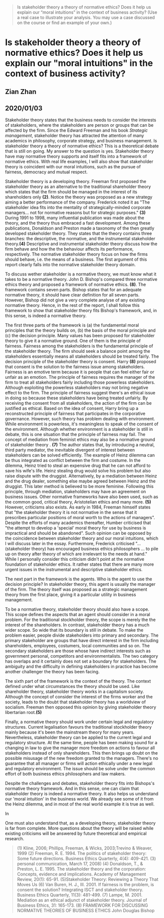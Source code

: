 
> Is stakeholder theory a theory of normative ethics? Does it help us explain our “moral intuitions” in the context of business activity? (Use a real case to illustrate your analysis. You may use a case discussed on the course or find an example of your own.)

# Is stakeholder theory a theory of normative ethics? Does it help us explain our "moral intuitions" in the context of business activity?

## Zian Zhan
## 2020/01/03

Stakeholder theory states that the business needs to consider the interests of stakeholders, where the stakeholders are person or groups that can be affected by the firm. Since the Edward Freeman and his book *Strategic management*, stakeholder theory has attracted the attention of many academics in philosophy, corporate strategy, and business management. Is stakeholder theory a theory of normative ethics? This is a theoretical debate that is still on going. My answer to the question is yes. Stakeholder theory have may normative theory supports and itself fits into a framework of normative ethics. With real life examples, I will also show that stakeholder theory is coincident with our moral intuitions, such as the pursue of fairness, democracy and mutual respect.  

Stakeholder theory is a developing theory. Freeman first proposed the stakeholder theory as an alternative to the traditional shareholder theory which states that the firm should be managed in the interest of its shareholders only **(2)**.  Notice the theory was proposed as a new strategy aiming a better performance of the company. Frederick noted it as "The stakeholder idea fits into the mentality of strategically-minded corporate managers... not for normative reasons but for strategic purposes." **(3)** During 1991 to 1998, many influential publication was made about the theory, and the theory thus embraced a fast development. Among these publications, Donaldson and Preston made a taxonomy of the then greatly developed stakeholder theory. They states that the theory contains three branches: the descriptive, the normative, and the instrumental stakeholder theory.**(4)** Descriptive and instrumental stakeholder theory discuss how the firm behave and how the the behaviour affects its performance, respectively. The normative stakeholder theory focus on how the firms should behave, i.e. the means of a business. The first argument of this report clearly falls into the normative stakeholder theory domain. 

To discuss wether stakeholder is a normative theory, we must know what it takes to be a normative theory. John D. Bishop's compared three normative ethics theory and proposed a framework of normative ethics.  **(8)**. The framework contains seven parts. Bishop states that for an adequate normative theory, it should have clear definition for all seven parts. However, Bishop did not give a very complete analyse of any existing normative theory. Hence, in the rest of the report, I shall follow this framework to show that stakeholder theory fits Bishop's framework, and, in this sense, is indeed a normative theory.

The first three parts of the framework is (a) the fundamental moral principles that the theory builds on, (b) the basis of the moral principle and (c) the decision principle. 
Many values has been proposed for stakeholder theory to give it a normative ground. One of them is the principle of fairness. Fairness among the stakeholders is the fundamental principle of the stakeholder theory. The firm should seek a balance point among the stakeholders essentially means all stakeholders should be treated fairly. The decision principle of the stakeholder theory is consent.
Harry **(8)**  proposed that consent is the solution to the fairness issue among stakeholders. Fairness is an emotive term because it is people that can feel either fair or unfair as an emotion. The principle of fairness requires the manager of the firm to treat all stakeholders fairly including those powerless stakeholders. Although exploiting the powerless stakeholders may not bring negative effect to the firm. The principle of fairness suggest there's an ethical issue in doing so because these stakeholders have being treated unfairly. By receiving the consent from all stakeholders, the action of the firm can be justified as ethical. Based on the idea of consent, Harry bring up a reconstructed principle of fairness that participates in the corporative governance. However, such theory has problem dealing with environment. While environment is powerless, it's meaningless to speak of the consent of the environment. Although whether environment is a stakeholder is still in debate, this is one situation that the principle of fairness may fail.
The concept of mediation from feminist ethics may also be a normative ground of stakeholder theory . **(7)** The author states that, by introducing a neutral, third party mediator, the inevitable divergent of interest between stakeholders can be solved efficiently. The example of Heinz dilemma can be thus integrated as conflict between the firm and costume. In the dilemma, Heinz tried to steal an expensive drug that he can not afford to save his wife's life. Heinz stealing drug would solve his problem but also raise dispute with the druggist. Alternatively, by a mediation between Heinz and the drug dealer, something else maybe agreed between Heinz and the druggist. This later method is believed to be more feminine. Following this principle, through mediation, stakeholders may have an agreement on business issues. 
Other normative frameworks have also been used, such as the common good, critical theory, Aristotelian ethics and many more.  **(5)** However, criticisms also exists. As early in 1984, Freeman himself states that "the stakeholder theory it is not normative in the sense that it prescribes particular positions of moral worth to the actions of managers". Despite the efforts of many academics thereafter, Humber criticised that "the attempt to develop a 'special' moral theory for use by business is impractical and should be abandoned". Such opinion can be opposed by the coincidence between stakeholder theory and our moral intuitions, which I will discuss later in the essay. Furthermore, Frederick criticised "...(stakeholder theory) has encouraged business ethics philosophers ... to pile up on theory after theory of which are irrelevant to the needs at hand." While I personally consider this criticism didn't point at the normative foundation of stakeholder ethics. It rather states that there are many more urgent issues in the instrumental and descriptive stakeholder ethics.

The next part in the framework is the agents. Who is the agent to use the decision principle? In stakeholder theory, this agent is usually the manager of the firm. The theory itself was proposed as a strategic management theory from the first place, giving it a particular utility in business management.

To be a normative theory, stakeholder theory should also have a scope. This scope defines the aspects that an agent should consider in a moral problem. For the traditional stockholder theory, the scope is merely the the interest of the shareholders. In contrast, stakeholder theory has a much wider scope. So wide that its boundary is still in debate. To make the problem easier, people divide stakeholders into primary and secondary. The primary stakeholder are groups that have direct interest in the firm including shareholders, employees, costumers, local communities and so on. The secondary stakeholders are those whose have indirect interests such as government personal, competitors and environmentalists. The two category has overlaps and it certainly does not set a boundary for stakeholders. The ambiguity and the difficulty in defining stakeholders in practice has become another challenger the theory has been facing.

The sixth part of the framework is the context of the theory. The context defined under what circumstances the theory should be used. Like shareholder theory, stakeholder theory works in a capitalism society. Although the concept of consider the interest of the firms worker and the society, leads to the doubt that stakeholder theory has a worldview of socialism. Freeman then opposed this opinion by giving stakeholder theory libertarian root.**(5)** 

Finally, a normative theory should work under certain legal and regulatory structures. Current legalisation favours the traditional stockholder theory mainly because it's been the mainstream theory for many years. Nevertheless, stakeholder theory can be applied to the current legal and regulatory structure. At the same time, people has been making sound for a changing in law to give the manager more freedom on actions to favour all stakeholders instead of only shareholders. This then brings up doubt on the possible misusage of the new freedom granted to the managers. There's no guarantee that all manager or firms will action ethically under a new legal and regulatory environment. The issue should be solve under the common effort of both business ethics philosophers and law makers.

Despite the challenges and debates, stakeholder theory fits into Bishops's normative theory framework. And in this sense, one can claim that stakeholder theory is indeed a normative theory. It also helps us understand our 'moral intuition' in the business world. We already see some of it from the Heinz dilemma, and in most of the real world example it is true as well. 

In 






 

One must also understand that, as a developing theory, stakeholder theory is far from complete. More questions about the theory will be raised while existing criticisms will be answered by future theoretical and empirical research. 






> (1) Kline, 2006; Phillips, Freeman, & Wicks, 2003;Trevino & Weaver, 1999
> (2) 
Freeman, R. E. 1994. The politics of stakeholder theory: Some future directions. Business Ethics Quarterly, 4(4): 409-421.
> (3)  personal communication, March 17, 2008)
> (4) 
Donaldson, T., & Preston, L. E. 1995. The stakeholder theory and the corporation: Concepts, evidence and implications. Academy of Management Review, 20(1): 65-91.
> (5)Stakeholder Theory: Reviewing a Theory That Moves Us
>  (6) 
Van Buren, H. J., III. 2001. If fairness is the problem, is consent the solution? Integrating ISCT and stakeholder theory. Business Ethics Quarterly, 11(3): 481-499.
> (7)
Lampe, M. 2001. Mediation as an ethical adjunct of stakeholder theory. Journal of Business Ethics, 31: 165-173.
> (8) FRAMEWORK FOR DISCUSSING NORMATIVE THEORIES OF BUSINESS ETHICS John Douglas Bishop
<!--stackedit_data:
eyJoaXN0b3J5IjpbNTMxNTU5MTI1LDQ5MzU0MzI4LC0xNzc5Nj
EyMTM3LC0xMjI0NTEzMzQ3LDE0MDQ2MzA5OTMsMTkwMzgwNjIy
MCwtNjQ3NjM1OTYxLDEwODc5MzU4NzAsLTE1MjMwMjg2ODQsLT
c0MTgyNzA1NCwxMzA1Mjg3NjA4LC0xMzE3OTM1NDk2LDE3MzUw
NzkwNTAsLTEyNTAyOTMwMDUsLTU5MDc2MDg5Nyw4MjY5MTcyMT
ksLTIwMzE1OTY3NjksLTE5OTMyMTgwNTcsLTEzNTE0MDY2Mjks
LTExNjc1NDU3MV19
-->